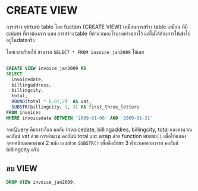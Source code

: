 # CREATE VIEW
การสร้าง virture table โดย fuction {CREATE VIEW} เหมือนการสร้าง table เสมือน 
ที่มี colum ที่เราต้องการ แบบ การสร้าง table ที่คำนวณอะไรบางอย่างเอาไว้ แต่ไม่ได้ต้องการให้เข้าไปอยู่ในdataจริง

โดยเวลาเรียกใช้ สามารถ `SELECT * FROM invoice_jan2009` ได้เลย
```sql

CREATE VIEW invoice_jan2009 AS
SELECT 
  Invoicedate,
  billingaddress,
  billingcity,
  total,
  ROUND(total * 0.07,2)  AS vat,
  SUBSTR(billingcity, 1, 3) AS first_three_letters
FROM invoices
WHERE invoicedate BETWEEN '2009-01-06' AND '2009-01-31'

```
จากQuery คือการเลือก คอลัม Invoicedate, billingaddres, billingcity, total
และคำนวณ คอลัมน์ vat ด้วย การคำนวน คอลัมน์ total และ wrap ด้วย function `ROUND()`
เพื่อให้แสดงจุดทศนิยมออกมาแค่ 2 หลัก
แถมด้วย `SUBSTR()` เพื่อดึงอักษร 3 ตัวแรกออกมาจาก คอลัมน์ billingcity ครับ

## ลบ VIEW
```sql
DROP VIEW invoice_jan2009;
```
